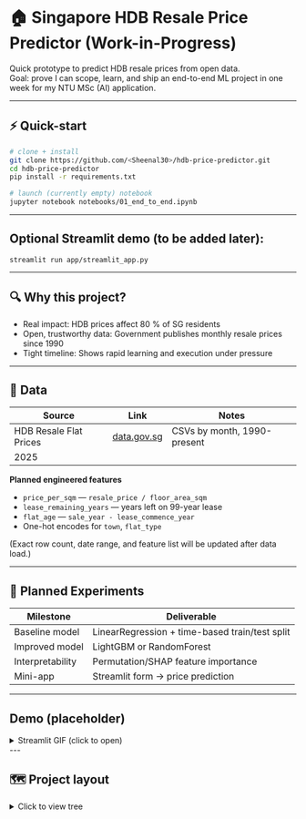 # 🏠 Singapore HDB Resale Price Predictor (Work-in-Progress)

Quick prototype to predict HDB resale prices from open data.  
Goal: prove I can scope, learn, and ship an end-to-end ML project in one week for my NTU MSc (AI) application.

---

## ⚡ Quick-start

```bash
# clone + install
git clone https://github.com/<Sheenal30>/hdb-price-predictor.git
cd hdb-price-predictor
pip install -r requirements.txt

# launch (currently empty) notebook
jupyter notebook notebooks/01_end_to_end.ipynb
```
---

## Optional Streamlit demo (to be added later):
```
streamlit run app/streamlit_app.py
```
---

## 🔍 Why this project?
* Real impact: HDB prices affect 80 % of SG residents
* Open, trustworthy data: Government publishes monthly resale prices since 1990
* Tight timeline: Shows rapid learning and execution under pressure

---

## 📂 Data 

| Source | Link | Notes |
|--------|------|------|
| HDB Resale Flat Prices | [data.gov.sg](https://data.gov.sg/dataset/resale-flat-prices) | CSVs by month, 1990-present
2025 |

**Planned engineered features**

* `price_per_sqm` — `resale_price / floor_area_sqm`  
* `lease_remaining_years` — years left on 99-year lease  
* `flat_age` — `sale_year - lease_commence_year`  
* One-hot encodes for `town`, `flat_type`

(Exact row count, date range, and feature list will be updated after data load.)

---

## 🧪 Planned Experiments

| Milestone | Deliverable |
|-------|-----------|
| Baseline model | LinearRegression + time-based train/test split |
| Improved model | LightGBM or RandomForest |
| Interpretability | Permutation/SHAP feature importance |
| Mini-app | Streamlit form → price prediction |

---

## Demo (placeholder)
<details>
<summary>Streamlit GIF (click to open)</summary>
</details>  
---

## 🗺 Project layout

<details>
<summary>Click to view tree</summary>

```text
hdb-price-predictor/
├── data/
│   ├── raw/
│   └── processed/
├── notebooks/
│   └── 01_end_to_end.ipynb
├── src/
│   ├── preprocess.py
│   └── train.py
├── app/
│   └── streamlit_app.py
├── reports/
│   ├── figures/
│   ├── model_card.md
│   └── learning_log.md
├── requirements.txt
└── README.md

</details>
```

---

## 🤔 Limitations & Future Work

* **Granularity**: No block-level GPS or MRT distance yet.
* **Class imbalance**: Very few 1-room and jumbo flats.
* **Feature scope**: Interior condition, floor level, amenities proximity missing.
* **Metrics**: MAE / RMSE numbers will be filled in once models run.

---

## 📚 Model Card (placeholder)

Detailed objective, evaluation, and ethics considerations will be documented in reports/model_card.md after initial results.

---
## 🛠 Stack & Workflow

*Python 3.11 · Pandas · scikit-learn · (planned) LightGBM · SHAP · Streamlit*  

I’ll lean on ChatGPT for boilerplate and bug-hunting but will design, validate, and interpret every step myself. designed and verified by me.

---

## 🙏 Acknowledgements

* **data.gov.sg** for making HDB resale data public
* Community tutorials & docs I’ll reference along the way 😅

